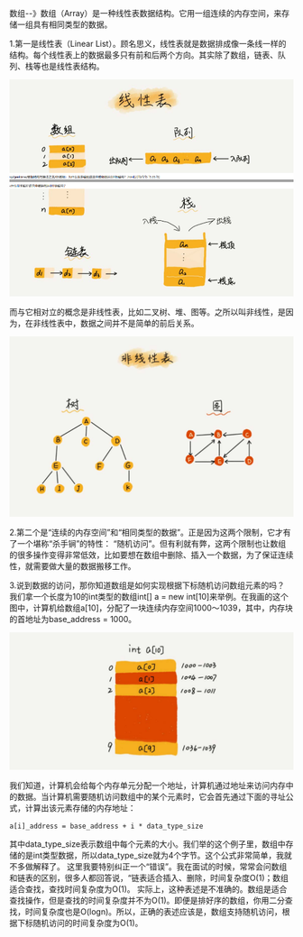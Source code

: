 数组--》数组（Array）是一种线性表数据结构。它用一组连续的内存空间，来存储一组具有相同类型的数据。

1.第一是线性表（Linear List）。顾名思义，线性表就是数据排成像一条线一样的结构。每个线性表上的数据最多只有前和后两个方向。其实除了数组，链表、队列、栈等也是线性表结构。

![Image text](https://github.com/QiuSYang/Data-Structure/blob/master/base-data-structure/array/images/1.png)

而与它相对立的概念是非线性表，比如二叉树、堆、图等。之所以叫非线性，是因为，在非线性表中，数据之间并不是简单的前后关系。

![Image text](https://github.com/QiuSYang/Data-Structure/blob/master/base-data-structure/array/images/2.png)

2.第二个是“连续的内存空间”和“相同类型的数据”。正是因为这两个限制，它才有了一个堪称“杀手锏”的特性： “随机访问”。但有利就有弊，这两个限制也让数组的很多操作变得非常低效，比如要想在数组中删除、插入一个数据，为了保证连续性，就需要做大量的数据搬移工作。

3.说到数据的访问，那你知道数组是如何实现根据下标随机访问数组元素的吗？
我们拿一个长度为10的int类型的数组int[] a = new int[10]来举例。在我画的这个图中，计算机给数组a[10]，分配了一块连续内存空间1000～1039，其中，内存块的首地址为base_address = 1000。

![Image text](https://github.com/QiuSYang/Data-Structure/blob/master/base-data-structure/array/images/3.png)

我们知道，计算机会给每个内存单元分配一个地址，计算机通过地址来访问内存中的数据。当计算机需要随机访问数组中的某个元素时，它会首先通过下面的寻址公式，计算出该元素存储的内存地址：
    
    a[i]_address = base_address + i * data_type_size

其中data_type_size表示数组中每个元素的大小。我们举的这个例子里，数组中存储的是int类型数据，所以data_type_size就为4个字节。这个公式非常简单，我就不多做解释了。
这里我要特别纠正一个“错误”。我在面试的时候，常常会问数组和链表的区别，很多人都回答说，“链表适合插入、删除，时间复杂度O(1)；数组适合查找，查找时间复杂度为O(1)。
实际上，这种表述是不准确的。数组是适合查找操作，但是查找的时间复杂度并不为O(1)。即便是排好序的数组，你用二分查找，时间复杂度也是O(logn)。所以，正确的表述应该是，数组支持随机访问，根据下标随机访问的时间复杂度为O(1)。
